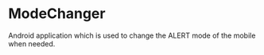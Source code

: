 # ModeChanger
Android application which is used to change the ALERT mode of the mobile when needed.
